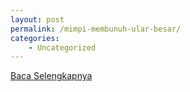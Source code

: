 ```yaml
---
layout: post
permalink: /mimpi-membunuh-ular-besar/
categories:
    - Uncategorized
---
```


[Baca Selengkapnya](/08)